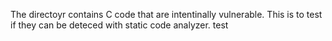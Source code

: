 The directoyr contains C code that are intentinally vulnerable.
This is to test if they can be deteced with static code analyzer.
test
